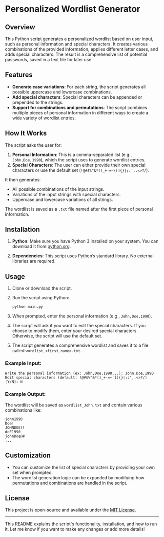 # Personalized Wordlist Generator

## Overview

This Python script generates a personalized wordlist based on user input, such as personal information and special characters. It creates various combinations of the provided information, applies different letter cases, and adds special characters. The result is a comprehensive list of potential passwords, saved in a text file for later use.

## Features

- **Generate case variations**: For each string, the script generates all possible uppercase and lowercase combinations.
- **Add special characters**: Special characters can be appended or prepended to the strings.
- **Support for combinations and permutations**: The script combines multiple pieces of personal information in different ways to create a wide variety of wordlist entries.

## How It Works

The script asks the user for:
1. **Personal Information**: This is a comma-separated list (e.g., `John,Doe,1990`), which the script uses to generate wordlist entries.
2. **Special Characters**: The user can either provide their own special characters or use the default set (`!@#$%^&*()_+-=~\[]{}|;:',.<>?/`).

It then generates:
- All possible combinations of the input strings.
- Variations of the input strings with special characters.
- Uppercase and lowercase variations of all strings.

The wordlist is saved as a `.txt` file named after the first piece of personal information.

## Installation

1. **Python**: Make sure you have Python 3 installed on your system. You can download it from [python.org](https://www.python.org/downloads/).

2. **Dependencies**: This script uses Python’s standard library. No external libraries are required.

## Usage

1. Clone or download the script.

2. Run the script using Python:

   ```bash
   python main.py
   ```

3. When prompted, enter the personal information (e.g., `John,Doe,1990`).

4. The script will ask if you want to edit the special characters. If you choose to modify them, enter your desired special characters. Otherwise, the script will use the default set.

5. The script generates a comprehensive wordlist and saves it to a file called `wordlist_<first_name>.txt`.

### Example Input:
```
Write the personal information (ex: John,Doe,1990...): John,Doe,1990
Edit special characters (default: !@#$%^&*()_+-=~`[]{}|;:',.<>?/) [Y/N]: N
```

### Example Output:
The wordlist will be saved as `wordlist_John.txt` and contain various combinations like:
```
john1990
Doe!
JOHNDOE!!
doE1990
johnDoe@#
...
```

## Customization

- You can customize the list of special characters by providing your own set when prompted.
- The wordlist generation logic can be expanded by modifying how permutations and combinations are handled in the script.

## License

This project is open-source and available under the [MIT License](LICENSE).

---

This README explains the script's functionality, installation, and how to run it. Let me know if you want to make any changes or add more details!
